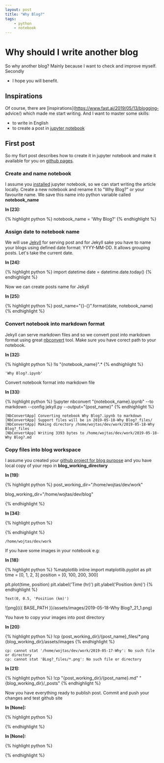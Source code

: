 ```yaml
---
layout: post
title: "Why Blog?"
tags:
    - python
    - notebook
--- 
```

# Why should I write another blog
So why another blog? Mainly because I want to check and improve myself. Secondly
- I hope you will benefit. 
 
## Inspirations 
 
Of course, there are [inspirations](https://www.fast.ai/2019/05/13/blogging-
advice/) which made me start writing. And I want to master some skills:
 * to write in English
 * to create a post in [jupyter notebook](https://jupyter.org/) 
 
## First post
So my fisrt post describes how to create it in jupyter notebook and make it
available for you on [github pages](https://wkoziej.github.io).
 
 
### Create and name notebook
I assume you [installed](https://jupyter.org/install) jupyter notebook, so we
can start writing the article locally. Create a new notebook and rename it to
"Why Blog?" or your favourite name. We save this name into python variable
called __notebook_name__ 

**In [23]:**

{% highlight python %}
notebook_name = 'Why Blog?'
{% endhighlight %}
 
### Assign date to notebook name 
 
We will use [Jekyll](https://jekyllrb.com/) for serving post and for Jekyll sake
you have to name your blogs using defined date format: YYYY-MM-DD. It allows
grouping posts. Let's take the current date. 

**In [24]:**

{% highlight python %}
import datetime
date = datetime.date.today()
{% endhighlight %}
 
Now we can create posts name for Jekyll 

**In [25]:**

{% highlight python %}
post_name="{}-{}".format(date, notebook_name)
{% endhighlight %}
 
### Convert notebook into markdown format 
 
Jekyll can serve markdown files and so we convert post into markdown format
using great [nbconvert](https://nbconvert.readthedocs.io/en/latest/) tool. Make
sure you have corect path to your notebook. 

**In [32]:**

{% highlight python %}
!ls "{notebook_name}".*
{% endhighlight %}

    'Why Blog?.ipynb'

 
Convert notebook format into markdown file 

**In [33]:**

{% highlight python %}
!jupyter nbconvert "{notebook_name}.ipynb" --to markdown --config jekyll.py --output="{post_name}"
{% endhighlight %}

    [NbConvertApp] Converting notebook Why Blog?.ipynb to markdown
    [NbConvertApp] Support files will be in 2019-05-18-Why Blog?_files/
    [NbConvertApp] Making directory /home/wojtas/dev/work/2019-05-18-Why Blog?_files
    [NbConvertApp] Writing 3393 bytes to /home/wojtas/dev/work/2019-05-18-Why Blog?.md

 
### Copy files into blog workspace 
 
I assume you created your [github project for blog
purpose](https://pages.github.com/) and you have local copy of your repo in
__blog_working_directory__ 

**In [19]:**

{% highlight python %}
post_working_dir="/home/wojtas/dev/work"

blog_working_dir="/home/wojtas/dev/blog"

{% endhighlight %}

**In [34]:**

{% highlight python %}

{% endhighlight %}

    /home/wojtas/dev/work

 
If you have some images in your notebook e.g: 

**In [18]:**

{% highlight python %}
%matplotlib inline
import matplotlib.pyplot as plt
time = [0, 1, 2, 3]
position = [0, 100, 200, 300]

plt.plot(time, position)
plt.xlabel('Time (hr)')
plt.ylabel('Position (km)')
{% endhighlight %}




    Text(0, 0.5, 'Position (km)')



 
![png]({{ BASE_PATH }}/assets/images/2019-05-18-Why Blog?_21_1.png) 

 
You have to copy your images into post directory 

**In [20]:**

{% highlight python %}
!cp {post_working_dir}/{post_name}_files/*.png {blog_working_dir}/assets/images
{% endhighlight %}

    cp: cannot stat '/home/wojtas/dev/work/2019-05-17-Why': No such file or directory
    cp: cannot stat 'BLog?_files/*.png': No such file or directory


**In [21]:**

{% highlight python %}
!cp "{post_working_dir}/{post_name}.md" "{blog_working_dir}/_posts"
{% endhighlight %}
 
Now you have everything ready to publish post. Commit and push your changes and
test github site 

**In [None]:**

{% highlight python %}

{% endhighlight %}

**In [None]:**

{% highlight python %}

{% endhighlight %}
